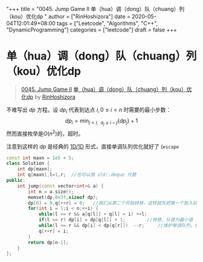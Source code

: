"+++
title = "0045. Jump Game II 单（hua）调（dong）队（chuang）列（kou）优化dp "
author = ["RinHoshizora"]
date = 2020-05-04T12:01:49+08:00
tags = ["Leetcode", "Algorithms", "C++", "DynamicProgramming"]
categories = ["leetcode"]
draft = false
+++

# 单（hua）调（dong）队（chuang）列（kou）优化dp

> [0045. Jump Game II](https://leetcode-cn.com/problems/jump-game-ii/)
> [单（hua）调（dong）队（chuang）列（kou）优化dp](https://leetcode-cn.com/problems/jump-game-ii/solution/dan-diao-dui-lie-you-hua-dp-by-zyounan/) by [RinHoshizora](https://leetcode-cn.com/u/rinhoshizora/)

不难写出 $dp$ 方程。设 $dp_i$ 代表到达点 $i,0 \leqslant i < n$ 时需要的最小步数：
$$
dp_{i} = \min_{j < i,\ \ a_{j} \geqslant i - j}\{dp_{j}\} + 1
$$
然而直接枚举是$O(n^2)$的，超时。

注意到这样的 $dp$ 是经典的 [1D/1D](https://wenku.baidu.com/view/681d161ca300a6c30c229f70.html) 形式，直接单调队列优化就好了 ($\texttt{escape}$
```cpp
const int maxn = 1e5 + 5;
class Solution {
    int dp[maxn];
    int q[maxn],l=1,r;  //也可以用 std::deque 代替
public:
    int jump(const vector<int>& a) {
        int n = a.size();
        memset(dp,0x3f,sizeof dp);
        dp[0] = 0,q[++r] = 0;   //我们从第二个开始转移，这样就先把第一个放入队列
        for(int i = 1;i < n;++i) {
            while(l <= r && a[q[l]] + q[l] < i) ++l;    
            if(l <= r) dp[i] = dp[q[l]] + 1;        //转移，队首为最小值
            while(l <= r && dp[i] < dp[q[r]])  --r;     //维护单调队列，保证队列单调递增
            q[++r] = i;         
        }
        return dp[n-1];
    }
};
```
